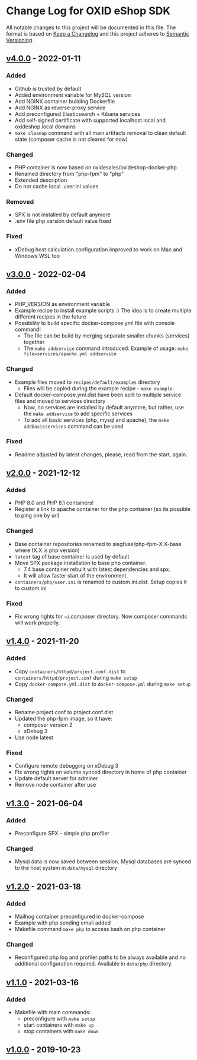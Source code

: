 # Change Log for OXID eShop SDK

All notable changes to this project will be documented in this file.
The format is based on [Keep a Changelog](http://keepachangelog.com/)
and this project adheres to [Semantic Versioning](http://semver.org/).

## [v4.0.0] - 2022-01-11

### Added
- Github is trusted by default
- Added environment variable for MySQL version
- Add NGINX container building Dockerfile
- Add NGINX as reverse-proxy service
- Add preconfigured Elasticsearch + Kibana services
- Add self-signed certificate with supported localhost.local and oxideshop.local domains
- `make cleanup` command with all main artifacts removal to clean default state (composer cache is not cleared for now)

### Changed
- PHP container is now based on oxidesales/oxideshop-docker-php
- Renamed directory from "php-fpm" to "php"
- Extended description
- Do not cache local .user.ini values

### Removed
- SPX is not installed by default anymore
- .env file php version default value fixed

### Fixed
- xDebug host calculation configuration improved to work on Mac and Windows WSL too

## [v3.0.0] - 2022-02-04

### Added
- PHP_VERSION as environment variable
- Example recipe to install example scripts :) The idea is to create multiple different recipes in the future
- Possibility to build specific docker-compose.yml file with console command!
  - The file can be build by merging separate smaller chunks (services) together
  - The ``make addservice`` command introduced. Example of usage: ``make file=services/apache.yml addservice``

### Changed
- Example files moved to `recipes/default/examples` directory
  - Files will be copied during the example recipe - ``make example``.
- Default docker-compose.yml.dist have been split to multiple service files and moved to services directory
  - Now, no services are installed by default anymore, but rather, use the ``make addservice`` to add specific services
  - To add all basic services (php, mysql and apache), the ``make addbasicservices`` command can be used

### Fixed
- Readme adjusted by latest changes, please, read from the start, again.

## [v2.0.0] - 2021-12-12

### Added
- PHP 8.0 and PHP 8.1 containers!
- Register a link to apache container for the php container (so its possible to ping one by url)

### Changed
- Base container repositories renamed to siegfuse/php-fpm-X.X-base where (X.X is php version)
- ``latest`` tag of base container is used by default
- Move SPX package installation to base php container. 
  - 7.4 base container rebuilt with latest dependencies and spx.
  - It will allow faster start of the environment.
- ``containers/php/user.ini`` is renamed to custom.ini.dist. Setup copies it to custom.ini 

### Fixed
- Fix wrong rights for ~/.composer directory. Now composer commands will work properly.

## [v1.4.0] - 2021-11-20

### Added
- Copy ``containers/httpd/project.conf.dist`` to ``containers/httpd/project.conf`` during ``make setup``
- Copy ``docker-compose.yml.dist`` to ``docker-compose.yml`` during ``make setup``

### Changed
- Rename project.conf to project.conf.dist
- Updated the php-fpm image, so it have:
  - composer version 2
  - xDebug 3
- Use node latest

### Fixed
- Configure remote debugging on xDebug 3
- Fix wrong rights on volume synced directory in home of php container
- Update default server for adminer
- Remove node container after use

## [v1.3.0] - 2021-06-04

### Added
- Preconfigure SPX - simple php profiler

### Changed
- Mysql data is now saved between session. Mysql databases are synced to the host system in `data/mysql` directory

## [v1.2.0] - 2021-03-18

### Added
- Mailhog container preconfigured in docker-compose
- Example with php sending email added
- Makefile command ``make php`` to access bash on php container

### Changed
- Reconfigured php log and profiler paths to be always available and no additional configuration required. Available in `data/php` directory.

## [v1.1.0] - 2021-03-16

### Added
- Makefile with main commands:
    - preconfigure with ``make setup``
    - start containers with ``make up``
    - stop containers with ``make down``

## [v1.0.0] - 2019-10-23

[v4.0.0]: https://github.com/OXID-eSales/docker-eshop-sdk/compare/v3.0.0...v4.0.0
[v3.0.0]: https://github.com/OXID-eSales/docker-eshop-sdk/compare/v2.0.0...v3.0.0
[v2.0.0]: https://github.com/OXID-eSales/docker-eshop-sdk/compare/v1.4.0...v2.0.0
[v1.4.0]: https://github.com/OXID-eSales/docker-eshop-sdk/compare/v1.3.0...v1.4.0
[v1.3.0]: https://github.com/OXID-eSales/docker-eshop-sdk/compare/v1.2.0...v1.3.0
[v1.2.0]: https://github.com/OXID-eSales/docker-eshop-sdk/compare/v1.1.0...v1.2.0
[v1.1.0]: https://github.com/OXID-eSales/docker-eshop-sdk/compare/v1.0.0...v1.1.0
[v1.0.0]: https://github.com/OXID-eSales/docker-eshop-sdk/020f452b2a...v1.0.0
